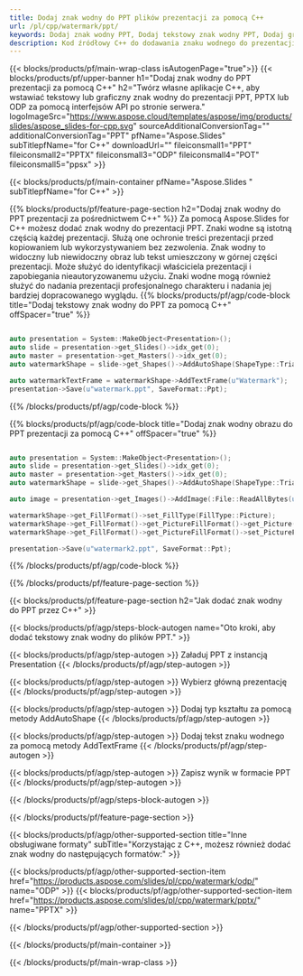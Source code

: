 ```yaml
---
title: Dodaj znak wodny do PPT plików prezentacji za pomocą C++
url: /pl/cpp/watermark/ppt/
keywords: Dodaj znak wodny PPT, Dodaj tekstowy znak wodny PPT, Dodaj graficzny znak wodny PPT
description: Kod źródłowy C++ do dodawania znaku wodnego do prezentacji PPT.
---
```


{{< blocks/products/pf/main-wrap-class isAutogenPage="true">}}
{{< blocks/products/pf/upper-banner h1="Dodaj znak wodny do PPT prezentacji za pomocą C++" h2="Twórz własne aplikacje C++, aby wstawiać tekstowy lub graficzny znak wodny do prezentacji PPT, PPTX lub ODP za pomocą interfejsów API po stronie serwera." logoImageSrc="https://www.aspose.cloud/templates/aspose/img/products/slides/aspose_slides-for-cpp.svg" sourceAdditionalConversionTag="" additionalConversionTag="PPT" pfName="Aspose.Slides" subTitlepfName="for C++" downloadUrl="" fileiconsmall1="PPT" fileiconsmall2="PPTX" fileiconsmall3="ODP" fileiconsmall4="POT" fileiconsmall5="ppsx" >}}

{{< blocks/products/pf/main-container pfName="Aspose.Slides " subTitlepfName="for C++" >}}

{{% blocks/products/pf/feature-page-section  h2="Dodaj znak wodny do PPT prezentacji za pośrednictwem C++" %}}
Za pomocą Aspose.Slides for C++ możesz dodać znak wodny do prezentacji PPT. Znaki wodne są istotną częścią każdej prezentacji. Służą one ochronie treści prezentacji przed kopiowaniem lub wykorzystywaniem bez zezwolenia. Znak wodny to widoczny lub niewidoczny obraz lub tekst umieszczony w górnej części prezentacji. Może służyć do identyfikacji właściciela prezentacji i zapobiegania nieautoryzowanemu użyciu. Znaki wodne mogą również służyć do nadania prezentacji profesjonalnego charakteru i nadania jej bardziej dopracowanego wyglądu. 
{{% blocks/products/pf/agp/code-block title="Dodaj tekstowy znak wodny do PPT za pomocą C++" offSpacer="true" %}}

```cpp

auto presentation = System::MakeObject<Presentation>();
auto slide = presentation->get_Slides()->idx_get(0);
auto master = presentation->get_Masters()->idx_get(0);
auto watermarkShape = slide->get_Shapes()->AddAutoShape(ShapeType::Triangle, 0.0f, 0.0f, 0.0f, 0.0f);

auto watermarkTextFrame = watermarkShape->AddTextFrame(u"Watermark");
presentation->Save(u"watermark.ppt", SaveFormat::Ppt);
```

{{% /blocks/products/pf/agp/code-block %}}

{{% blocks/products/pf/agp/code-block title="Dodaj znak wodny obrazu do PPT prezentacji za pomocą C++" offSpacer="true" %}}

```cpp

auto presentation = System::MakeObject<Presentation>();
auto slide = presentation->get_Slides()->idx_get(0);
auto master = presentation->get_Masters()->idx_get(0);
auto watermarkShape = slide->get_Shapes()->AddAutoShape(ShapeType::Triangle, 0.0f, 0.0f, 0.0f, 0.0f);

auto image = presentation->get_Images()->AddImage(:File::ReadAllBytes(u"watermark.png"));

watermarkShape->get_FillFormat()->set_FillType(FillType::Picture);
watermarkShape->get_FillFormat()->get_PictureFillFormat()->get_Picture()->set_Image(image);
watermarkShape->get_FillFormat()->get_PictureFillFormat()->set_PictureFillMode(PictureFillMode::Stretch);

presentation->Save(u"watermark2.ppt", SaveFormat::Ppt);
```

{{% /blocks/products/pf/agp/code-block %}}

{{% /blocks/products/pf/feature-page-section %}}

{{< blocks/products/pf/feature-page-section  h2="Jak dodać znak wodny do PPT przez C++" >}}

{{< blocks/products/pf/agp/steps-block-autogen name="Oto kroki, aby dodać tekstowy znak wodny do plików PPT." >}}

{{< blocks/products/pf/agp/step-autogen >}}
Załaduj PPT z instancją Presentation
{{< /blocks/products/pf/agp/step-autogen >}}

{{< blocks/products/pf/agp/step-autogen >}}
Wybierz główną prezentację
{{< /blocks/products/pf/agp/step-autogen >}}

{{< blocks/products/pf/agp/step-autogen >}}
Dodaj typ kształtu za pomocą metody AddAutoShape
{{< /blocks/products/pf/agp/step-autogen >}}

{{< blocks/products/pf/agp/step-autogen >}}
Dodaj tekst znaku wodnego za pomocą metody AddTextFrame
{{< /blocks/products/pf/agp/step-autogen >}}

{{< blocks/products/pf/agp/step-autogen >}}
Zapisz wynik w formacie PPT
{{< /blocks/products/pf/agp/step-autogen >}}

{{< /blocks/products/pf/agp/steps-block-autogen >}}

{{< /blocks/products/pf/feature-page-section >}}

{{< blocks/products/pf/agp/other-supported-section title="Inne obsługiwane formaty" subTitle="Korzystając z C++, możesz również dodać znak wodny do następujących formatów:" >}}

{{< blocks/products/pf/agp/other-supported-section-item href="https://products.aspose.com/slides/pl/cpp/watermark/odp/" name="ODP" >}}
{{< blocks/products/pf/agp/other-supported-section-item href="https://products.aspose.com/slides/pl/cpp/watermark/pptx/" name="PPTX" >}}


{{< /blocks/products/pf/agp/other-supported-section >}}

{{< /blocks/products/pf/main-container >}}
    
{{< /blocks/products/pf/main-wrap-class >}}